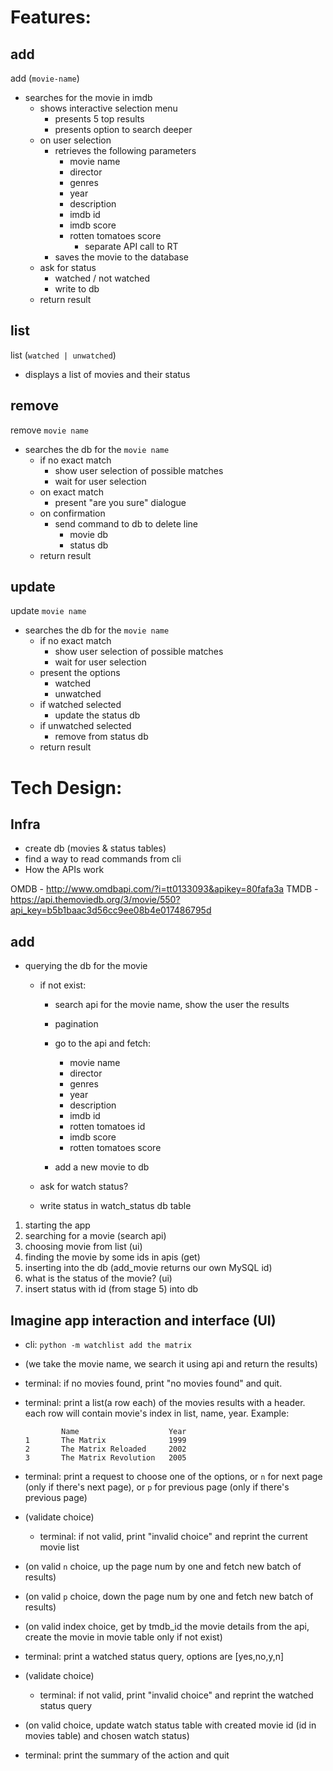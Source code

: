 # Features:
## add

add (`movie-name`)

* searches for the movie in imdb
	* shows interactive selection menu
		* presents 5 top results
		* presents option to search deeper
	* on user selection
		* retrieves the following parameters
			* movie name
			* director
			* genres
			* year
			* description
			* imdb id
			* imdb score
			* rotten tomatoes score
				* separate API call to RT
		* saves the movie to the database
	* ask for status
		* watched / not watched
		* write to db
	* return result

## list

list (`watched | unwatched`)

* displays a list of movies and their status


## remove

remove `movie name`

* searches the db for the `movie name`
	* if no exact match
		* show user selection of possible matches
		* wait for user selection
	* on exact match
		* present "are you sure" dialogue
	* on confirmation
		* send command to db to delete line
			* movie db
			* status db
	* return result

## update

update `movie name`

* searches the db for the `movie name`
	* if no exact match
		* show user selection of possible matches
		* wait for user selection
	* present the options
		* watched
		* unwatched
	* if watched selected
		* update the status db
	* if unwatched selected
		* remove from status db
	* return result


# Tech Design:

## Infra
* create db (movies & status tables)
* find a way to read commands from cli
* How the APIs work

OMDB - http://www.omdbapi.com/?i=tt0133093&apikey=80fafa3a
TMDB - https://api.themoviedb.org/3/movie/550?api_key=b5b1baac3d56cc9ee08b4e017486795d


## add

* querying the db for the movie
	* if not exist:
		* search api for the movie name, show the user the results
		* pagination

		* go to the api and fetch:
			* movie name
			* director
			* genres
			* year
			* description
			* imdb id
			* rotten tomatoes id
			* imdb score
			* rotten tomatoes score
		* add a new movie to db

	* ask for watch status?
	* write status in watch_status db table



1. starting the app
2. searching for a movie (search api)
3. choosing movie from list (ui)
4. finding the movie by some ids in apis (get)
5. inserting into the db (add_movie returns our own MySQL id)
6. what is the status of the movie? (ui)
7. insert status with id (from stage 5) into db



## Imagine app interaction and interface (UI)
* cli: `python -m watchlist add the matrix`
* (we take the movie name, we search it using api and return the results)
* terminal: if no movies found, print "no movies found" and quit.
* terminal: print a list(a row each) of the movies results with a header. each row will contain movie's index in list, name, year.
Example: 
	```
		 	Name 					Year
	1 		The Matrix 				1999
	2 		The Matrix Reloaded 	2002
	3 		The Matrix Revolution 	2005
	```

* terminal: print a request to choose one of the options, or `n` for next page (only if there's next page), or `p` for previous page (only if there's previous page)
* (validate choice)
	* terminal: if not valid, print "invalid choice" and reprint the current movie list
* (on valid `n` choice, up the page num by one and fetch new batch of results)
* (on valid `p` choice, down the page num by one and fetch new batch of results)
* (on valid index choice, get by tmdb_id the movie details from the api, create the movie in movie table only if not exist)
* terminal: print a watched status query, options are [yes,no,y,n]
* (validate choice)
	* terminal: if not valid, print "invalid choice" and reprint the watched status query
* (on valid choice, update watch status table with created movie id (id in movies table) and chosen watch status)
* terminal: print the summary of the action and quit

